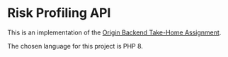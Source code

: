 # Risk Profiling API

This is an implementation of the [Origin Backend Take-Home Assignment](https://github.com/OriginFinancial/origin-backend-take-home-assignment).

The chosen language for this project is PHP 8.
